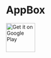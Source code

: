 # AppBox

<a href="https://play.google.com/store/apps/details?id=ru.igor.dyatlov.appbox.free">
  <img alt="Get it on Google Play"
    src="https://play.google.com/intl/en_us/badges/images/generic/en_badge_web_generic.png" height="80"/>
</a>
